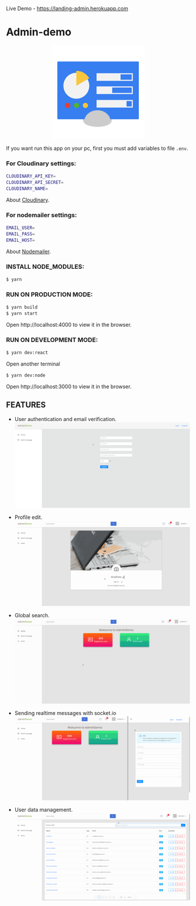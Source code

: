 Live Demo - https://landing-admin.herokuapp.com

<h1>Admin-demo </h1>
<p align="center">
<img src="README-FILES/admin.png"/>
</p>

If you want run this app on your pc, first you must add variables to file `.env`. 

### For Cloudinary settings:
```bash
CLOUDINARY_API_KEY=
CLOUDINARY_API_SECRET=
CLOUDINARY_NAME=
```
About [Cloudinary](https://cloudinary.com/).

### For nodemailer settings:
```bash
EMAIL_USER=
EMAIL_PASS=
EMAIL_HOST=
```
About [Nodemailer](https://nodemailer.com).

### INSTALL NODE_MODULES:
```bash
$ yarn
```


### RUN ON PRODUCTION MODE:
```bash
$ yarn build
$ yarn start
```
Open http://localhost:4000 to view it in the browser.

### RUN ON DEVELOPMENT MODE:
```bash
$ yarn dev:react
```
Open another terminal
```bash
$ yarn dev:node
```
Open http://localhost:3000 to view it in the browser.

## FEATURES

- User authentication and email verification.
![](README-FILES/signup.gif)

- Profile edit.
![](README-FILES/profile.gif)

- Global search.
![](README-FILES/search.gif)

- Sending realtime messages with socket.io
![](README-FILES/message.gif)

- User data management.
![](README-FILES/table.gif)